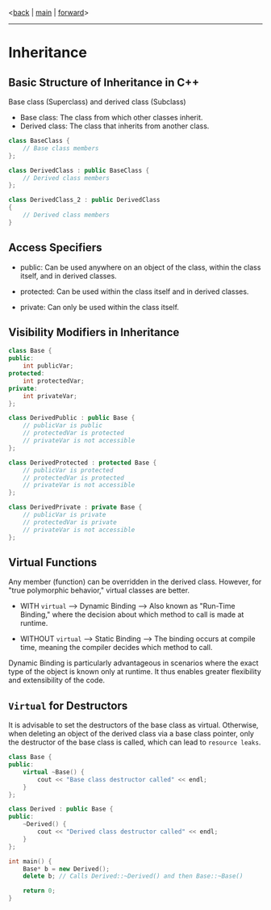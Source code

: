 <[back](cpp03_00_lerning.md) | [main](/) | [forward](cpp03_02_DiamondClass.md)>

---
# Inheritance

## Basic Structure of Inheritance in C++
Base class (Superclass) and derived class (Subclass)

- Base class: The class from which other classes inherit.
- Derived class: The class that inherits from another class.

```cpp
class BaseClass {
    // Base class members
};

class DerivedClass : public BaseClass {
    // Derived class members
};

class DerivedClass_2 : public DerivedClass 
{
    // Derived class members
}
```

## Access Specifiers

- public: Can be used anywhere on an object of the class, within the class itself, and in derived classes.

- protected: Can be used within the class itself and in derived classes.

- private: Can only be used within the class itself.

## Visibility Modifiers in Inheritance

```cpp
class Base {
public:
    int publicVar;
protected:
    int protectedVar;
private:
    int privateVar;
};

class DerivedPublic : public Base {
    // publicVar is public
    // protectedVar is protected
    // privateVar is not accessible
};

class DerivedProtected : protected Base {
    // publicVar is protected
    // protectedVar is protected
    // privateVar is not accessible
};

class DerivedPrivate : private Base {
    // publicVar is private
    // protectedVar is private
    // privateVar is not accessible
};
```

## Virtual Functions
Any member (function) can be overridden in the derived class. However, for "true polymorphic behavior," virtual classes are better.

- WITH `virtual`
  --> Dynamic Binding
  --> Also known as "Run-Time Binding," where the decision about which method to call is made at runtime.

- WITHOUT `virtual`
  --> Static Binding
  --> The binding occurs at compile time, meaning the compiler decides which method to call.

Dynamic Binding is particularly advantageous in scenarios where the exact type of the object is known only at runtime. It thus enables greater flexibility and extensibility of the code.

## `Virtual` for Destructors

It is advisable to set the destructors of the base class as virtual. Otherwise, when deleting an object of the derived class via a base class pointer, only the destructor of the base class is called, which can lead to `resource leaks`.

```cpp
class Base {
public:
    virtual ~Base() {
        cout << "Base class destructor called" << endl;
    }
};

class Derived : public Base {
public:
    ~Derived() {
        cout << "Derived class destructor called" << endl;
    }
};

int main() {
    Base* b = new Derived();
    delete b; // Calls Derived::~Derived() and then Base::~Base()

    return 0;
}
```